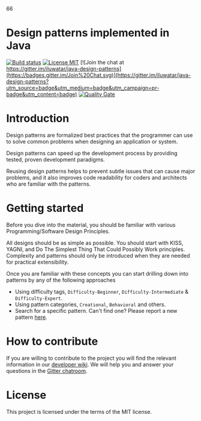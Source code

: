 <!-- the line below needs to be an empty line C: (its because kramdown isnt
     that smart and dearly wants an empty line before a heading to be able to
     display it as such, e.g. website) -->
66
# Design patterns implemented in Java

[![Build status](https://travis-ci.org/iluwatar/java-design-patterns.svg?branch=master)](https://travis-ci.org/iluwatar/java-design-patterns)
[![License MIT](https://img.shields.io/badge/license-MIT-blue.svg)](https://raw.githubusercontent.com/iluwatar/java-design-patterns/master/LICENSE.md)
[![Join the chat at https://gitter.im/iluwatar/java-design-patterns](https://badges.gitter.im/Join%20Chat.svg)](https://gitter.im/iluwatar/java-design-patterns?utm_source=badge&utm_medium=badge&utm_campaign=pr-badge&utm_content=badge)
[![Quality Gate](https://sonarqube.com/api/badges/gate?key=com.iluwatar%3Ajava-design-patterns)](https://sonarqube.com/dashboard/index/com.iluwatar%3Ajava-design-patterns)

# Introduction

Design patterns are formalized best practices that the programmer can use to
solve common problems when designing an application or system.

Design patterns can speed up the development process by providing tested, proven
development paradigms.

Reusing design patterns helps to prevent subtle issues that can cause major
problems, and it also improves code readability for coders and architects who
are familiar with the patterns.

# Getting started

Before you dive into the material, you should be familiar with various
Programming/Software Design Principles.

All designs should be as simple as possible. You should start with KISS, YAGNI,
and Do The Simplest Thing That Could Possibly Work principles. Complexity and
patterns should only be introduced when they are needed for practical
extensibility.

Once you are familiar with these concepts you can start drilling down into
patterns by any of the following approaches

 - Using difficulty tags, `Difficulty-Beginner`, `Difficulty-Intermediate` & `Difficulty-Expert`.
 - Using pattern categories, `Creational`, `Behavioral` and others.
 - Search for a specific pattern. Can't find one? Please report a new pattern [here](https://github.com/iluwatar/java-design-patterns/issues).

# How to contribute

If you are willing to contribute to the project you will find the relevant information in our [developer wiki](https://github.com/iluwatar/java-design-patterns/wiki). We will help you and answer your questions in the [Gitter chatroom](https://gitter.im/iluwatar/java-design-patterns).

# License

This project is licensed under the terms of the MIT license.

